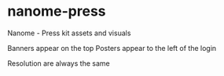 # nanome-press
Nanome - Press kit assets and visuals

Banners appear on the top
Posters appear to the left of the login

Resolution are always the same
